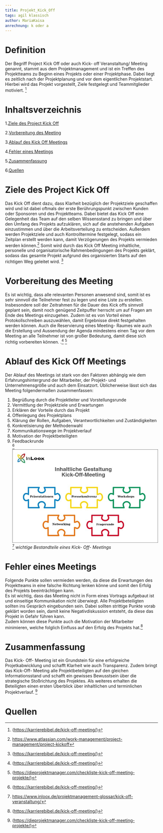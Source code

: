 ```yaml
---
title: Projekt_Kick_Off
tags: agil klassisch
author: MariaKaisa
anrechnung: k oder a
---
```


# Definition

Der Begriff Project Kick Off oder auch Kick- off Veranstaltung/ Meeting genannt, stammt aus dem Projektmanagement und ist ein Treffen des Projektteams zu Beginn eines Projekts oder einer Projektphase. Dabei liegt es zeitlich nach der Projektplanung und vor dem eigentlichen Projektstart. Hierbei wird das Projekt vorgestellt, Ziele festgelegt und Teammitglieder motiviert. [^2]

 
 

# Inhaltsverzeichnis 

1.[Ziele des Project Kick Off](#ziele-des-project-kick-pff) 

2.[Vorbereitung des Meeting](#vorbereitung-des-meeting) 

3.[Ablauf des Kick Off Meetings](#ablauf-des-kick-off-meetings)

4.[Fehler eines Meetings](#fehler-eines-meetings)

5.[Zusammenfassung](#zusammenfassung)

6.[Quellen](#quellen) 

 

# Ziele des Project Kick Off 

 
Das Kick Off dient dazu, dass Klarheit bezüglich der Projektziele geschaffen wird und ist dabei oftmals der erste Berührungspunkt zwischen Kunden oder Sponsoren und des Projektteams. Dabei bietet das Kick Off eine Gelegenheit das Team auf den selben Wissensstand zu bringen und über den Umfang des Projekts aufzuklären, sich auf die anstehenden Aufgaben einzustimmen und über die Arbeitsverteilung zu entscheiden. Außerdem werden Projektziele und auch Kontrolltermine festgelegt, sodass ein Zeitplan erstellt werden kann, damit Verzögerungen des Projekts vermieden werden können.[^1]
Somit wird durch das Kick Off Meeting inhaltliche, personelle und organisatorische Rahmenbedingungen des Projekts geklärt, sodass das gesamte Projekt aufgrund des organisierten Starts auf den richtigen Weg geleitet wird.  [^2]

 

# Vorbereitung des Meeting  


Es ist wichtig, dass alle relevanten Personen anwesend sind, somit ist es sehr sinnvoll die Teilnehmer fest zu legen und eine Liste zu erstellen. Insbesondere soll der Zeitrahmen für die Dauer des Kick offs sinnvoll geplant sein, damit noch genügend Zeitpuffer herrscht um auf Fragen am Ende des Meetings einzugehen.  Zudem ist es von Vorteil einen Protokollschreiben auszuwählen, damit Ergebnisse direkt festgehalten werden können. Auch die Reservierung eines Meeting- Raumes wie auch die Erstellung und Aussendung der Agenda mindestens einen Tag vor dem Meeting an alle Teilnehmer ist von großer Bedeutung, damit diese sich richtig vorbereiten können.  .[^2] [^3]

# Ablauf des Kick Off Meetings  


Der Ablauf des Meetings ist stark von den Faktoren abhängig wie dem Erfahrungshintergrund der Mitarbeiter, der Projekt- und Unternehmensgröße und auch dem Einsatzort. Üblicherweise lässt sich das Meeting folgendermaßen zusammenfassen:  

1. Begrüßung durch die Projektleiter und Vorstellungsrunde  
2. Vermittlung der Projektziele und Erwartungen  
3. Erklären der Vorteile durch das Projekt  
4. Offenlegung des Projektplans  
5. Klärung der Rollen, Aufgaben, Verantwortlichkeiten und Zuständigkeiten  
6. Konkretisierung der Methodenwahl  
7. Kommunikationswege im Projektverlauf  
8. Motivation der Projektbeteiligten  
9. Feedbackrunde  
[^2]
![bild](Projekt_Kick_Off/kick-off-meeting.jpg
) [^4]
*wichtige Bestandteile eines Kick- Off- Meetings* 
 

# Fehler eines Meetings  

Folgende Punkte sollen vermieden werden, da diese die Erwartungen des Projektteams in eine falsche Richtung lenken könne und somit den Erfolg des Projekts beeinträchtigen kann.  
Es ist wichtig, dass das Meeting nicht in Form eines Vortrags aufgebaut ist und einseitige Kommunikation nicht überwiegt. Alle Projektbeteiligten sollten ins Gespräch eingebunden sein. Dabei sollten strittige Punkte vorab geklärt worden sein, damit keine Negativdiskussion entsteht, da diese das Projekt in Gefahr führen kann.  
Zudem können diese Punkte auch die Motivation der Mitarbeiter minimieren, welche folglich Einfluss auf den Erfolg des Projekts hat.[^2]
# Zusammenfassung  

Das Kick- Off- Meeting ist ein Grundstein für eine erfolgreiche Projetkabwicklung und schafft Klarheit wie auch Transparenz. Zudem bringt das Kick-Off- Meeting alle Projektbeteiligten auf den gleichen Informationsstand und schafft ein gewisses Bewusstsein über die strategische Stoßrichtung des Projektes. Als weiteres erhalten die Beteiligten einen ersten Überblick über inhaltlichen und terminlichen Projektverlauf.  [^3]



# Quellen 


[^1]:  https://www.atlassian.com/work-management/project-management/project-kickoff 
[^2]: (https://karrierebibel.de/kick-off-meeting/) 
[^3]: (https://dieprojektmanager.com/checkliste-kick-off-meeting-projekte/) 
[^4]: https://www.inloox.de/projektmanagement-glossar/kick-off-veranstaltung/



